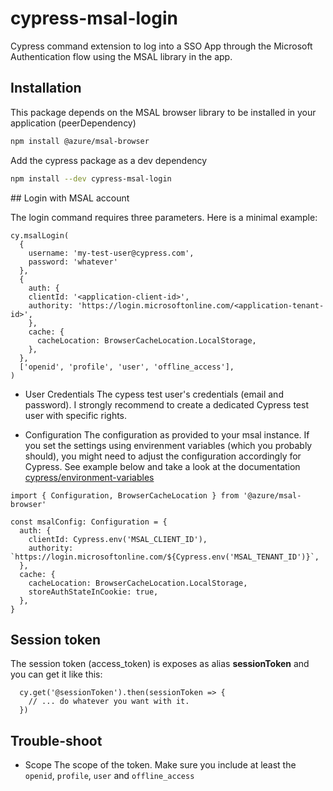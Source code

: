 # cypress-msal-login
Cypress command extension to log into a SSO App through the Microsoft Authentication flow using the MSAL library in the app.

## Installation

This package depends on the MSAL browser library to be installed in your application (peerDependency)

```bash
npm install @azure/msal-browser
```

Add the cypress package as a dev dependency

```bash
npm install --dev cypress-msal-login
```


## Login with MSAL account

The login command requires three parameters. Here is a minimal example:

```
cy.msalLogin(
  {
    username: 'my-test-user@cypress.com',
    password: 'whatever'
  },
  {
    auth: {
    clientId: '<application-client-id>',
    authority: 'https://login.microsoftonline.com/<application-tenant-id>',
    },
    cache: {
      cacheLocation: BrowserCacheLocation.LocalStorage,
    },
  },
  ['openid', 'profile', 'user', 'offline_access'],
)
```

- User Credentials
The cypess test user's credentials (email and password). I strongly recommend to create a dedicated Cypress test user with specific rights.

- Configuration
The configuration as provided to your msal instance. If you set the settings using envirenment variables (which you probably should), you might need to adjust the configuration accordingly for Cypress. See example below and take a look at the documentation [cypress/environment-variables](https://docs.cypress.io/guides/guides/environment-variables)
```
import { Configuration, BrowserCacheLocation } from '@azure/msal-browser'

const msalConfig: Configuration = {
  auth: {
    clientId: Cypress.env('MSAL_CLIENT_ID'),
    authority: `https://login.microsoftonline.com/${Cypress.env('MSAL_TENANT_ID')}`,
  },
  cache: {
    cacheLocation: BrowserCacheLocation.LocalStorage,
    storeAuthStateInCookie: true,
  },
}
```

## Session token

The session token (access_token) is exposes as alias **sessionToken** and you can get it like this:
```
  cy.get('@sessionToken').then(sessionToken => {
    // ... do whatever you want with it.
  })
```




## Trouble-shoot

- Scope
The scope of the token. Make sure you include at least the `openid`, `profile`, `user` and `offline_access` 
